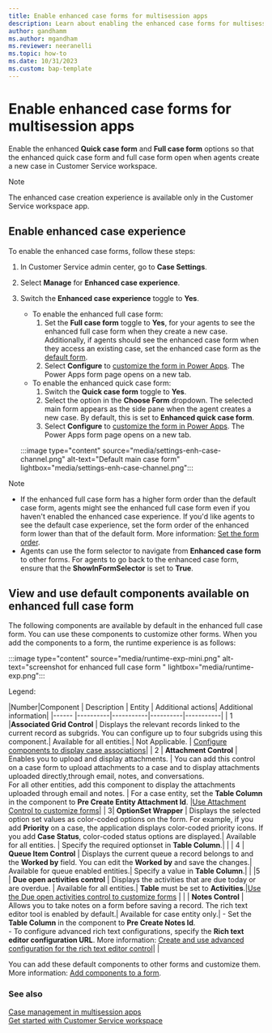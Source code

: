 ```yaml
---
title: Enable enhanced case forms for multisession apps 
description: Learn about enabling the enhanced case forms for multisession apps.
author: gandhamm 
ms.author: mgandham
ms.reviewer: neeranelli 
ms.topic: how-to 
ms.date: 10/31/2023 
ms.custom: bap-template 
---
```


# Enable enhanced case forms for multisession apps

Enable the enhanced **Quick case form** and **Full case form**  options so that the enhanced quick case form and full case form open when agents create a new case in Customer Service workspace.

> [!NOTE]
> The enhanced case creation experience is available only in the Customer Service workspace app.

## Enable enhanced case experience

To enable the enhanced case forms, follow these steps:

1. In Customer Service admin center, go to **Case Settings**.
1. Select **Manage** for **Enhanced case experience**.
1. Switch the **Enhanced case experience** toggle to **Yes**.
   - To enable the enhanced full case form:
      1. Set the **Full case form** toggle to **Yes**, for your agents to see the enhanced full case form when they create a new case. Additionally, if agents should see the enhanced case form when they access an existing case, set the enhanced case form as the [default form](/power-apps/maker/model-driven-apps/control-access-forms#set-the-form-order).
      1. Select **Configure** to [customize the form in Power Apps](/power-apps/maker/model-driven-apps/create-and-edit-forms). The Power Apps form page opens on a new tab. 
   - To enable the enhanced quick case form:
      1. Switch the **Quick case form** toggle to **Yes**.
      1. Select the option in the **Choose Form** dropdown. The selected main form appears as the side pane when the agent creates a new case. By default, this is set to **Enhanced quick case form**. 
      1. Select **Configure** to [customize the form in Power Apps](/power-apps/maker/model-driven-apps/create-and-edit-forms). The Power Apps form page opens on a new tab.

   :::image type="content" source="media/settings-enh-case-channel.png" alt-text="Default main case form" lightbox="media/settings-enh-case-channel.png":::

> [!NOTE]
> - If the enhanced full case form has a higher form order than the default case form, agents might see the enhanced full case form even if you haven't enabled the enhanced case experience. If you'd like agents to see the default case experience, set the form order of the enhanced form lower than that of the default form. More information: [Set the form order](/power-apps/maker/model-driven-apps/control-access-forms#set-the-form-order).
> - Agents can use the form selector to navigate from **Enhanced case form** to other forms. For agents to go back to the enhanced case form, ensure that the **ShowInFormSelector** is set to **True**.

## View and use default components available on enhanced full case form

The following components are available by default in the enhanced full case form. You can use these components to customize other forms. When you add the components to a form, the runtime experience is as follows:

 :::image type="content" source="media/runtime-exp-mini.png" alt-text="screenshot for enhanced full case form " lightbox="media/runtime-exp.png":::

Legend:

|Number|Component   | Description   | Entity   |  Additional actions| Additional information|
|------ |----------|-----------|----------|-----------|
| 1 |**Associated Grid Control** | Displays the relevant records linked to the current record as subgrids. You can configure up to four subgrids using this component.| Available for all entities.| Not Applicable. | [Configure components to display case associations](add-associated-grid-control.md)|
| 2 | **Attachment Control** | Enables you to upload and display attachments. | You can add this control on a case form to upload attachments to a case and to display attachments uploaded directly,through email, notes, and conversations.<br> For all other entities, add this component to display the attachments uploaded through email and notes. | For a case entity, set the **Table Column** in the component to **Pre Create Entity Attachment Id**. |[Use Attachment Control to customize forms](add-attachment-control.md)|
| 3| **OptionSet Wrapper** | Displays the selected option set values as color-coded options on the form. For example, if you add **Priority** on a case, the application displays color-coded priority icons. If you add **Case Status**, color-coded status options are displayed.| Available for all entities. | Specify the required optionset in **Table Column**.| |
| 4 | **Queue Item Control** |  Displays the current queue a record belongs to and the **Worked by** field. You can edit the **Worked by** and save the changes.| Available for queue enabled entities.| Specify a value in **Table Column**.| |
|5 | **Due open activities control** |  Displays the activities that are due today or are overdue. | Available for all entities.| **Table** must be set to **Activities**.|[Use the Due open activities control to customize forms](add-due-open-activities.md) |
| | **Notes Control** | Allows you to take notes on a form before saving a record. The rich text editor tool is enabled by default.| Available for case entity only.| - Set the **Table Column** in the component to **Pre Create Notes Id**. <br> - To configure advanced rich text configurations, specify the **Rich text editor configuration URL**. More information: [Create and use advanced configuration for the rich text editor control](/power-apps/maker/model-driven-apps/rich-text-editor-control#create-and-use-advanced-configuration-for-the-rich-text-editor-control)| |


You can add these default components to other forms and customize them. More information: [Add components to a form](/power-apps/maker/model-driven-apps/add-move-configure-or-delete-components-on-form).


### See also

[Case management in multisession apps](enh-casemgmt-csw.md)<br>
[Get started with Customer Service workspace](../csw-overview.md)
